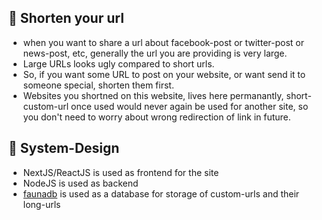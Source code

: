 ## :link: Shorten your url

- when you want to share a url about facebook-post or twitter-post or news-post, etc, generally the url you are providing is very large.
- Large URLs looks ugly compared to short urls.
- So, if you want some URL to post on your website, or want send it to someone special, shorten them first.
- Websites you shortned on this website, lives here permanantly, short-custom-url once used would never again be used for another site, so you don't need to worry about wrong redirection of link in future.


## :link: System-Design

- NextJS/ReactJS is used as frontend for the site
- NodeJS is used as backend
- [faunadb](https://fauna.com/) is used as a database for storage of custom-urls and their long-urls
